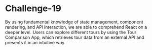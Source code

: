# Challenge-19
 
By using fundamental knowledge of state management, component rendering, and API interaction, we are able to comprehend React on a deeper level. Users can explore different tours by using the Tour Comparison App, which retrieves tour data from an external API and presents it in an intuitive way.
